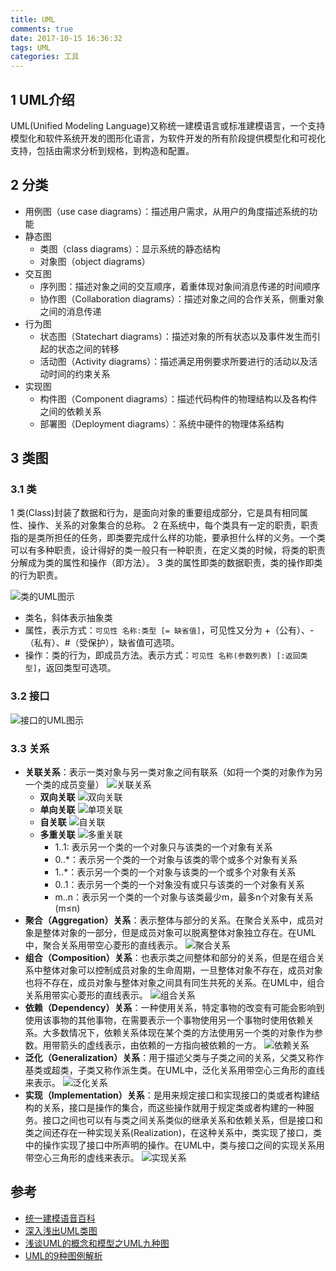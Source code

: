 ```yaml
---
title: UML
comments: true
date: 2017-10-15 16:36:32
tags: UML
categories: 工具
---
```

## 1 UML介绍

UML(Unified Modeling Language)又称统一建模语言或标准建模语言，一个支持模型化和软件系统开发的图形化语言，为软件开发的所有阶段提供模型化和可视化支持，包括由需求分析到规格，到构造和配置。 

<!--more-->

## 2 分类

- 用例图（use case diagrams）：描述用户需求，从用户的角度描述系统的功能
- 静态图
    - 类图（class  diagrams）：显示系统的静态结构
    - 对象图（object diagrams）
- 交互图
    - 序列图：描述对象之间的交互顺序，着重体现对象间消息传递的时间顺序
    - 协作图（Collaboration diagrams）：描述对象之间的合作关系，侧重对象之间的消息传递 
- 行为图
    - 状态图（Statechart diagrams）：描述对象的所有状态以及事件发生而引起的状态之间的转移
    - 活动图（Activity diagrams）：描述满足用例要求所要进行的活动以及活动时间的约束关系
- 实现图  
    - 构件图（Component diagrams）：描述代码构件的物理结构以及各构件之间的依赖关系
    - 部署图（Deployment diagrams）：系统中硬件的物理体系结构

## 3 类图

### 3.1 类

1 类(Class)封装了数据和行为，是面向对象的重要组成部分，它是具有相同属性、操作、关系的对象集合的总称。
2 在系统中，每个类具有一定的职责，职责指的是类所担任的任务，即类要完成什么样的功能，要承担什么样的义务。一个类可以有多种职责，设计得好的类一般只有一种职责，在定义类的时候，将类的职责分解成为类的属性和操作（即方法）。
3 类的属性即类的数据职责，类的操作即类的行为职责。

![类的UML图示](/images/posts/UML1.jpg)

- 类名，斜体表示抽象类
- 属性，表示方式：`可见性 名称:类型 [= 缺省值]`，可见性又分为 +（公有）、-（私有）、#（受保护），缺省值可选项。
- 操作：类的行为，即成员方法。表示方式：`可见性 名称(参数列表) [:返回类型]`，返回类型可选项。

### 3.2 接口

![接口的UML图示](http://www.uml.org.cn/oobject/images/20121123113.jpg)

### 3.3 关系

- **关联关系**：表示一类对象与另一类对象之间有联系（如将一个类的对象作为另一个类的成员变量）
![关联关系](http://www.uml.org.cn/oobject/images/2012112314.jpg)
    - **双向关联**
    ![双向关联](http://www.uml.org.cn/oobject/images/2012112315.jpg)
    - **单向关联**
    ![单项关联](http://www.uml.org.cn/oobject/images/2012112316.jpg)
    - **自关联**
    ![自关联](http://www.uml.org.cn/oobject/images/2012112317.jpg)
    - **多重关联**
    ![多重关联](http://www.uml.org.cn/oobject/images/2012112318.jpg)
        - 1..1: 表示另一个类的一个对象只与该类的一个对象有关系
        - 0..*：表示另一个类的一个对象与该类的零个或多个对象有关系
        - 1..*：表示另一个类的一个对象与该类的一个或多个对象有关系
        - 0..1：表示另一个类的一个对象没有或只与该类的一个对象有关系
        - m..n：表示另一个类的一个对象与该类最少m，最多n个对象有关系 (m≤n)
- **聚合（Aggregation）关系**：表示整体与部分的关系。在聚合关系中，成员对象是整体对象的一部分，但是成员对象可以脱离整体对象独立存在。在UML中，聚合关系用带空心菱形的直线表示。
![聚合关系](http://www.uml.org.cn/oobject/images/2012112319.jpg)
- **组合（Composition）关系**：也表示类之间整体和部分的关系，但是在组合关系中整体对象可以控制成员对象的生命周期，一旦整体对象不存在，成员对象也将不存在，成员对象与整体对象之间具有同生共死的关系。在UML中，组合关系用带实心菱形的直线表示。
![组合关系](http://www.uml.org.cn/oobject/images/20121123110.jpg)
- **依赖（Dependency）关系**：一种使用关系，特定事物的改变有可能会影响到使用该事物的其他事物，在需要表示一个事物使用另一个事物时使用依赖关系。大多数情况下，依赖关系体现在某个类的方法使用另一个类的对象作为参数。用带箭头的虚线表示，由依赖的一方指向被依赖的一方。
![依赖关系](http://www.uml.org.cn/oobject/images/20121123111.jpg)
- **泛化（Generalization）关系**：用于描述父类与子类之间的关系，父类又称作基类或超类，子类又称作派生类。在UML中，泛化关系用带空心三角形的直线来表示。
![泛化关系](http://www.uml.org.cn/oobject/images/20121123112.jpg)
- **实现（Implementation）关系**：是用来规定接口和实现接口的类或者构建结构的关系，接口是操作的集合，而这些操作就用于规定类或者构建的一种服务。接口之间也可以有与类之间关系类似的继承关系和依赖关系，但是接口和类之间还存在一种实现关系(Realization)，在这种关系中，类实现了接口，类中的操作实现了接口中所声明的操作。在UML中，类与接口之间的实现关系用带空心三角形的虚线来表示。
![实现关系](http://www.uml.org.cn/oobject/images/20121123114.jpg)

## 参考

- [统一建模语音百科](https://baike.baidu.com/item/%E7%BB%9F%E4%B8%80%E5%BB%BA%E6%A8%A1%E8%AF%AD%E8%A8%80/3160571?fr=aladdin&fromid=446747&fromtitle=UML)
- [深入浅出UML类图](http://www.uml.org.cn/oobject/201211231.asp)
- [浅谈UML的概念和模型之UML九种图](http://blog.csdn.net/jiuqiyuliang/article/details/8552956/)
- [UML的9种图例解析](http://blog.csdn.net/fatherican/article/details/44966891)